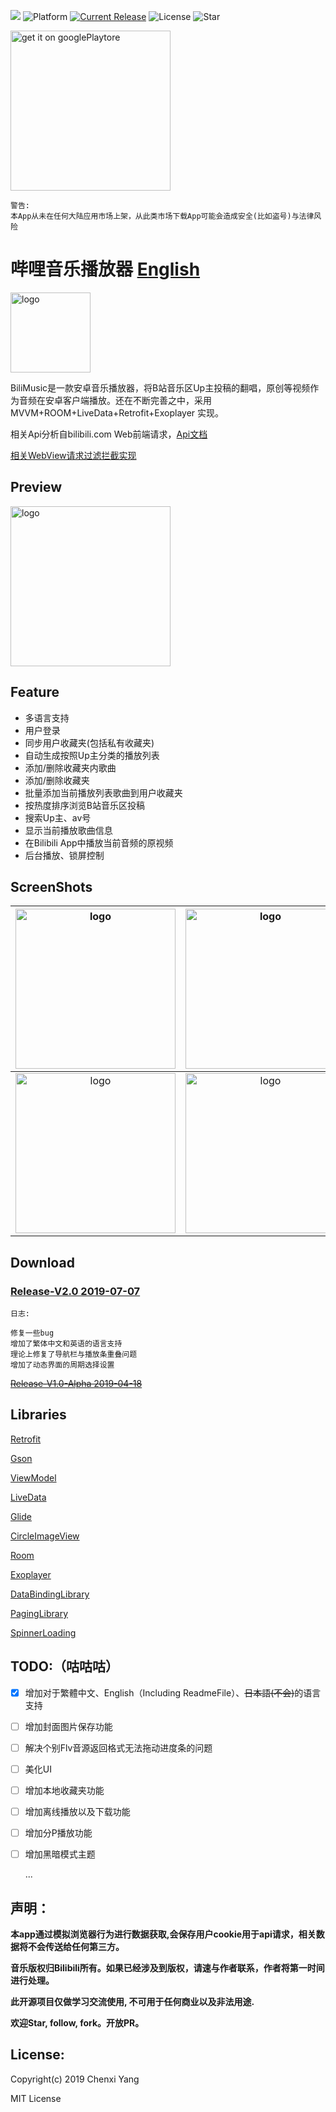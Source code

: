 ![](./art/bandage.png)
![Platform](https://img.shields.io/badge/platform-Android-green.svg?style=flat-square)
[![Current Release](https://img.shields.io/github/release/yangchenxi/BiliMusicPlayer.svg?style=flat-square)](https://github.com/yangchenxi/BiliMusicPlayer/releases)
![License](https://img.shields.io/github/license/yangchenxi/BiliMusicPlayer.svg?style=flat-square)
![Star](https://img.shields.io/github/stars/yangchenxi/BiliMusicPlayer.svg?style=social)

<a href="https://play.google.com/store/apps/details?id=net.chenxiy.bilimusic"><img src="./art/playstore.png" width="256" alt="get it on googlePlaytore"></a>

```
警告:
本App从未在任何大陆应用市场上架，从此类市场下载App可能会造成安全(比如盗号)与法律风险
```

# 哔哩音乐播放器 [English](./README.md)

<img src="./art/icon.png" width="128" alt="logo">

BiliMusic是一款安卓音乐播放器，将B站音乐区Up主投稿的翻唱，原创等视频作为音频在安卓客户端播放。还在不断完善之中，采用MVVM+ROOM+LiveData+Retrofit+Exoplayer 实现。

相关Api分析自bilibili.com Web前端请求，[Api文档](./Core/Api.md)

[相关WebView请求过滤拦截实现](./Core/WebView)
## Preview

<img src="./art/demoo.gif" width="256" alt="logo">

## Feature

* 多语言支持
* 用户登录
* 同步用户收藏夹(包括私有收藏夹)
* 自动生成按照Up主分类的播放列表
* 添加/删除收藏夹内歌曲
* 添加/删除收藏夹
* 批量添加当前播放列表歌曲到用户收藏夹
* 按热度排序浏览B站音乐区投稿
* 搜索Up主、av号
* 显示当前播放歌曲信息
* 在Bilibili App中播放当前音频的原视频
* 后台播放、锁屏控制

## ScreenShots

| <img src="./art/screenshot1.png" width="256" alt="logo">| <img src="./art/screenshot2.png" width="256" alt="logo">|<img src="./art/screenshot3.png" width="256" alt="logo"> |
|:-------------------------:|:-------------------------:|:-------------------------:|
|<img src="./art/screenshot4.png" width="256" alt="logo">|<img src="./art/screenshot5.png" width="256" alt="logo">|<img src="./art/screenshot6.png" width="256" alt="logo">|

## Download

### [Release-V2.0 2019-07-07](https://github.com/yangchenxi/BiliMusicPlayer/releases/download/2.0/BiliMusic2.0.apk)


```
日志:

修复一些bug
增加了繁体中文和英语的语言支持
理论上修复了导航栏与播放条重叠问题
增加了动态界面的周期选择设置
```

~~[Release-V1.0-Alpha 2019-04-18](https://github.com/yangchenxi/BiliMusicPlayer/releases/download/v1.0-alpha/BiliMusic.apk)~~

## Libraries

[Retrofit](https://github.com/square/retrofit)

[Gson](https://github.com/google/gson)

[ViewModel](https://developer.android.com/topic/libraries/architecture/viewmodel)

[LiveData](https://developer.android.com/topic/libraries/architecture/livedata)

[Glide](https://github.com/bumptech/glide)

[CircleImageView](https://github.com/hdodenhof/CircleImageView)

[Room](https://developer.android.com/topic/libraries/architecture/room)

[Exoplayer](https://github.com/google/ExoPlayer)

[DataBindingLibrary](https://developer.android.com/topic/libraries/data-binding)

[PagingLibrary](https://developer.android.com/topic/libraries/architecture/paging)

[SpinnerLoading](https://github.com/lusfold/SpinnerLoading)


## TODO:（咕咕咕）

- [x] 增加对于繁體中文、English（Including ReadmeFile）、~~日本語(不会)~~的语言支持

- [ ] 增加封面图片保存功能

- [ ] 解决个别Flv音源返回格式无法拖动进度条的问题

- [ ] 美化UI

- [ ] 增加本地收藏夹功能

- [ ] 增加离线播放以及下载功能

- [ ] 增加分P播放功能

- [ ] 增加黑暗模式主题

   ...

## 声明：

**本app通过模拟浏览器行为进行数据获取,会保存用户cookie用于api请求，相关数据将不会传送给任何第三方。**

**音乐版权归Bilibili所有。如果已经涉及到版权，请速与作者联系，作者将第一时间进行处理。**

**此开源项目仅做学习交流使用, 不可用于任何商业以及非法用途.**

**欢迎Star, follow, fork。开放PR。**

## License:

Copyright(c) 2019 Chenxi Yang

MIT License


